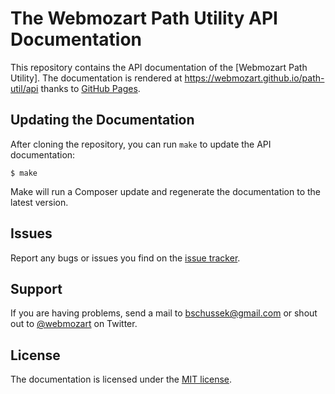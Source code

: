 The Webmozart Path Utility API Documentation
============================================

This repository contains the API documentation of the [Webmozart Path Utility]. 
The documentation is rendered at https://webmozart.github.io/path-util/api thanks 
to [GitHub Pages].

Updating the Documentation
--------------------------

After cloning the repository, you can run `make` to update the API documentation:

    $ make
    
Make will run a Composer update and regenerate the documentation to the latest
version.

Issues
------

Report any bugs or issues you find on the [issue tracker].

Support
-------

If you are having problems, send a mail to bschussek@gmail.com or shout out to
[@webmozart] on Twitter.

License
-------

The documentation is licensed under the [MIT license].

[Path Utility]: https://github.com/webmozart/path-util
[GitHub Pages]: https://pages.github.com
[issue tracker]: https://github.com/webmozart/path-util/issues
[@webmozart]: https://twitter.com/PuliPHP
[MIT license]: LICENSE
